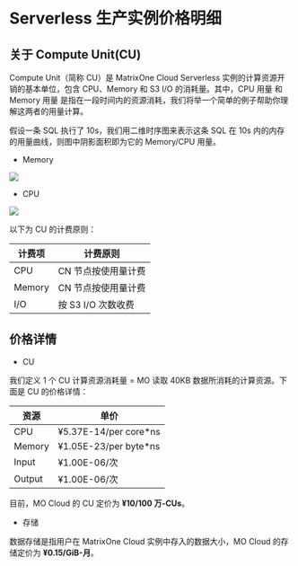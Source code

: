 # Serverless 生产实例价格明细

## 关于 Compute Unit(CU)

Compute Unit（简称 CU）是 MatrixOne Cloud Serverless 实例的计算资源开销的基本单位，包含 CPU、Memory 和 S3 I/O 的消耗量。其中，CPU 用量 和 Memory 用量 是指在一段时间内的资源消耗，我们将举一个简单的例子帮助你理解这两者的用量计算。

假设一条 SQL 执行了 10s，我们用二维时序图来表示这条 SQL 在 10s 内的内存的用量曲线，则图中阴影面积即为它的 Memory/CPU 用量。

- Memory

 <img src="https://community-shared-data-1308875761.cos.ap-beijing.myqcloud.com/artwork/mocdocs/charing/memory.png" />

- CPU

 <img src="https://community-shared-data-1308875761.cos.ap-beijing.myqcloud.com/artwork/mocdocs/charing/cpu.png"  />

以下为 CU 的计费原则：

| 计费项    | 计费原则           |
| -------- | ------------------|
| CPU      | CN 节点按使用量计费  |
| Memory   | CN 节点按使用量计费  |
| I/O      | 按 S3 I/O 次数收费        |

## 价格详情

- CU

我们定义 1 个 CU 计算资源消耗量 = MO 读取 40KB 数据所消耗的计算资源。下面是 CU 的价格详情：

| 资源      | 单价                     |
| -------- | ------------------------ |
| CPU      |  ¥5.37E-14/per core*ns   |
| Memory   |  ¥1.05E-23/per byte*ns   |
| Input    |  ¥1.00E-06/次            |
| Output   |  ¥1.00E-06/次            |

目前，MO Cloud 的 CU 定价为 **¥10/100 万-CUs**。

- 存储

数据存储是指用户在 MatrixOne Cloud 实例中存入的数据大小，MO Cloud 的存储定价为 **¥0.15/GiB-月**。